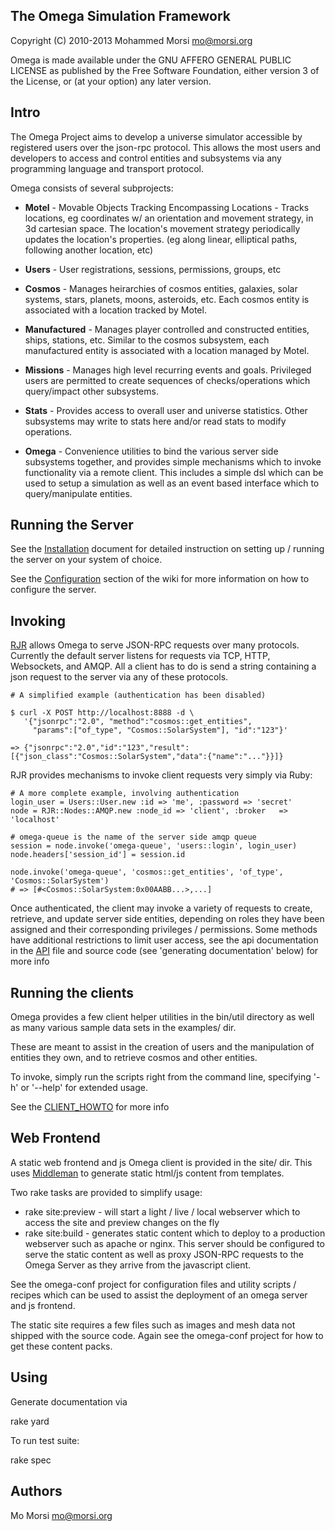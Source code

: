 ## The Omega Simulation Framework

Copyright (C) 2010-2013 Mohammed Morsi <mo@morsi.org>

Omega is made available under the GNU AFFERO GENERAL PUBLIC LICENSE
as published by the Free Software Foundation, either version 3
of the License, or (at your option) any later version.

## Intro
The Omega Project aims to develop a universe simulator accessible by registered
users over the json-rpc protocol. This allows the most users and developers to access
and control entities and subsystems via any programming language and transport protocol.

Omega consists of several subprojects:

* **Motel** - Movable Objects Tracking Encompassing Locations - Tracks locations,
eg coordinates w/ an orientation and movement strategy, in 3d cartesian space.
The location's movement strategy periodically updates the location's properties.
(eg along linear, elliptical paths, following another location, etc)

* **Users** - User registrations, sessions, permissions, groups, etc

* **Cosmos** - Manages heirarchies of cosmos entities, galaxies, solar systems,
stars, planets, moons, asteroids, etc. Each cosmos entity is associated with
a location tracked by Motel.

* **Manufactured** - Manages player controlled and constructed entities,
ships, stations, etc. Similar to the cosmos subsystem, each manufactured entity
is associated with a location managed by Motel.

* **Missions** - Manages high level recurring events and goals. Privileged
users are permitted to create sequences of checks/operations which query/impact
other subsystems.

* **Stats** - Provides access to overall user and universe statistics. Other
subsystems may write to stats here and/or read stats to modify operations.

* **Omega** - Convenience utilities to bind the various server side subsystems
together, and provides simple mechanisms which to invoke functionality via a remote client.
This includes a simple dsl which can be used to setup a simulation as well as an
event based interface which to query/manipulate entities.

## Running the Server
See the [Installation](http://github.com/movitto/omega/wiki/Install) document for
detailed instruction on setting up / running the server on your system of choice.

See the [Configuration](http://github.com/movitto/omega/wiki#configuring-the-server)
section of the wiki for more information on how to configure the server.

## Invoking
[RJR](http://rubydoc.info/github/movitto/rjr/frames)
allows Omega to serve JSON-RPC requests over many protocols.
Currently the default server listens for requests via TCP, HTTP,
Websockets, and AMQP. All a client has to do is send a string
containing a json request to the server via any of these protocols.

    # A simplified example (authentication has been disabled)

    $ curl -X POST http://localhost:8888 -d \
       '{"jsonrpc":"2.0", "method":"cosmos::get_entities",
         "params":["of_type", "Cosmos::SolarSystem"], "id":"123"}'

    => {"jsonrpc":"2.0","id":"123","result":[{"json_class":"Cosmos::SolarSystem","data":{"name":"..."}}]}
   
RJR provides mechanisms to invoke client requests very simply via Ruby:

    # A more complete example, involving authentication
    login_user = Users::User.new :id => 'me', :password => 'secret'
    node = RJR::Nodes::AMQP.new :node_id => 'client', :broker   => 'localhost'

    # omega-queue is the name of the server side amqp queue
    session = node.invoke('omega-queue', 'users::login', login_user)
    node.headers['session_id'] = session.id

    node.invoke('omega-queue', 'cosmos::get_entities', 'of_type', 'Cosmos::SolarSystem')
    # => [#<Cosmos::SolarSystem:0x00AABB...>,...]


Once authenticated, the client may invoke a variety of requests to create,
retrieve, and update server side entities, depending on roles they have
been assigned and their corresponding privileges / permissions. Some methods
have additional restrictions to limit user access, see the api documentation
in the [API](file:API) file and source code (see 'generating documentation' below) for more info

## Running the clients

Omega provides a few client helper utilities in the bin/util directory as
well as many various sample data sets in the examples/ dir.

These are meant to assist in the creation of users and the manipulation of
entities they own, and to retrieve cosmos and other entities. 

To invoke, simply run the scripts right from the command line, specifying
'-h' or '--help' for extended usage.

See the [CLIENT_HOWTO](file:examples/CLIENT_HOWTO.md) for more info

## Web Frontend

A static web frontend and js Omega client is provided in the site/ dir.
This uses [Middleman](http://middlemanapp.com/) to generate static html/js
content from templates.

Two rake tasks are provided to simplify usage:
* rake site:preview - will start a light / live / local webserver which to
  access the site and preview changes on the fly
* rake site:build - generates static content which to deploy to a production
  webserver such as apache or nginx. This server should be configured to serve
  the static content as well as proxy JSON-RPC requests to the Omega Server
  as they arrive from the javascript client.

See the omega-conf project for configuration files and utility scripts / recipes
which can be used to assist the deployment of an omega server and js frontend.

The static site requires a few files such as images and mesh data not shipped
with the source code. Again see the omega-conf project for how to get these
content packs.

## Using

Generate documentation via

  rake yard

To run test suite:

  rake spec

## Authors
 Mo Morsi <mo@morsi.org>
